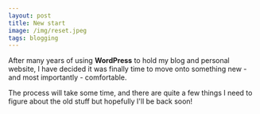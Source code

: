 ```yaml
---
layout: post
title: New start
image: /img/reset.jpeg
tags: blogging
---
```


After many years of using **WordPress** to hold my blog and personal website, I have decided it was finally time to move onto something new - and most importantly - comfortable.

The process will take some time, and there are quite a few things I need to figure about the old stuff but hopefully I'll be back soon!